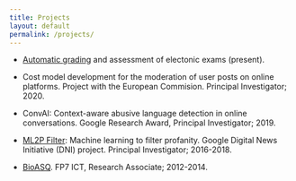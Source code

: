 ```yaml
---
title: Projects
layout: default
permalink: /projects/
---
```


* [Automatic grading](https://datascience.dsv.su.se/projects/autograding.html) and assessment of electonic exams (present).

* Cost model development for the moderation of user posts on online platforms. Project with the European Commision. Principal Investigator; 2020. 

* ConvAI: Context-aware abusive language detection in online conversations. Google Research Award, Principal Investigator; 2019.

* [ML2P Filter](https://newsinitiative.withgoogle.com/dnifund/dni-projects/ml2p-filter/): Machine learning to filter profanity. Google Digital News Initiative (DNI) project. Principal Investigator; 2016-2018.

* [BioASQ](http://www.bioasq.org/). FP7 ICT, Research Associate; 2012-2014.